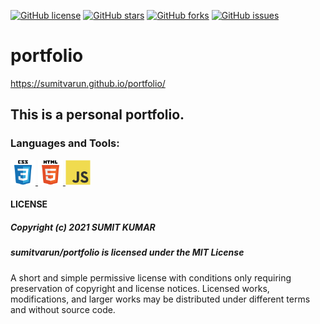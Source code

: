 [![GitHub license](https://img.shields.io/github/license/sumitvarun/portfolio?color=%23C70039)](https://github.com/sumitvarun/portfolio/blob/master/LICENSE)
[![GitHub stars](https://img.shields.io/github/stars/sumitvarun/portfolio?color=%23FFC300)](https://github.com/sumitvarun/portfolio/stargazers)
[![GitHub forks](https://img.shields.io/github/forks/sumitvarun/portfolio?color=%23DAF7A6)](https://github.com/sumitvarun/portfolio/network)
[![GitHub issues](https://img.shields.io/github/issues/sumitvarun/portfolio?color=%23581845)](https://github.com/sumitvarun/portfolio/issues)


# portfolio
https://sumitvarun.github.io/portfolio/
## This is a personal portfolio.

<h3 align="left">Languages and Tools:</h3>
<a href="https://www.w3schools.com/css/" target="_blank"> <img src="https://raw.githubusercontent.com/devicons/devicon/master/icons/css3/css3-original-wordmark.svg" alt="css3" width="40" height="40"/> </a> 
<a href="https://www.w3.org/html/" target="_blank"> <img src="https://raw.githubusercontent.com/devicons/devicon/master/icons/html5/html5-original-wordmark.svg" alt="html5" width="40" height="40"/> </a> 
<a href="https://developer.mozilla.org/en-US/docs/Web/JavaScript" target="_blank"> <img src="https://raw.githubusercontent.com/devicons/devicon/master/icons/javascript/javascript-original.svg" alt="javascript" width="40" height="40"/> </a>

#### LICENSE
##### Copyright (c) 2021 SUMIT KUMAR

##### sumitvarun/portfolio is licensed under the MIT License
A short and simple permissive license with conditions only requiring preservation of copyright and license notices. Licensed works, modifications, and larger works may be distributed under different terms and without source code.
